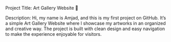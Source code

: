 Project Title: Art Gallery Website 🎨

Description:
Hi, my name is Amjad, and this is my first project on GitHub.
It’s a simple Art Gallery Website where I showcase my artworks in an organized and creative way.
The project is built with clean design and easy navigation to make the experience enjoyable for visitors.

